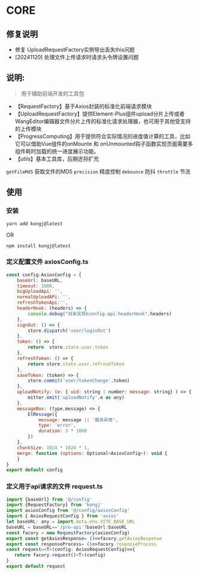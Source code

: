# CORE
## 修复说明
- 修复 UploadRequestFactory实例导出丢失this问题
- [20241120] 处理文件上传请求时请求头令牌设置问题
## 说明:
> 用于辅助前端开发的工具包
- 【RequestFactory】基于Axios封装的标准化前端请求模块
- 【UploadRequestFactory】提供Element-Plus组件upload分片上传或者WangEditor编辑器文件分片上传的标准化请求处理器，也可用于其他受支持的上传模块
- 【ProgressComputing】用于提供符合实际情况的进度值计算的工具，比如它可以借助Vue组件的onMounte 和 onUnmounted钩子函数实现页面需要多组件耗时加载的统一进度展示功能。
- 【utils】基本工具库，后期还将扩充

 ```getFileMd5``` 获取文件的MD5
 ```precision``` 精度控制
 ```debounce``` 防抖
 ```throttle``` 节流
## 使用
### 安装
``` shell
yarn add kongj@latest
```
OR
``` shell
npm install kongj@latest
```
### 定义配置文件 axiosConfig.ts
``` javascript
const config:AxiosConfig = {
    baseUrl: baseURL,
    timeout: 3000,
    bigUploadApi: '',
    normalUploadAPi: '',
    refreshTokenApi:'',
    headerHook: (headers) => {
        console.debug("尚未实现kconfig.api.headerHook",headers)
    },
    signOut: () => {
        store.dispatch('user/loginOut')
    },
    token: () => {
        return  store.state.user.token
    },
    refreshToken: () => {
        return store.state.user.refreshToken
    },
    saveToken: (token) => {
        store.commit('user/tokenChange',token)
    },
    uploadNotify: (e: { uid: string | number; message: string} ) => {
        mitter.emit('uploadNotify',e as any)
    },
    messageBox: (type,message) => {
        ElMessage({
            message: message || '服务异常',
            type: 'error',
            duration: 3 * 1000
        })
    },
    chunkSize: 1024 * 1024 * 1,
    merge: function (options: Optional<AxiosConfig>): void {
    }
}
export default config
```
### 定义用于api请求的文件 request.ts
``` javascript
import {baseUrl} from '@/config'
import {RequestFactory} from 'kongj'
import axiosConfig from '@/config/axiosConfig'
import { AxiosRequestConfig } from 'axios'
let baseURL: any = import.meta.env.VITE_BASE_URL
baseURL = baseURL=='/pro-api'?baseUrl:baseURL
const facory = new RequestFactory(axiosConfig)
export const getAxiosResponse= ()=>facory.getAxiosResponse
export const responseProcess= ()=>facory.responseProcess
const request=<T>(config: AxiosRequestConfig)=>{
   return facory.request()<T>(config)
}
export default request
```
